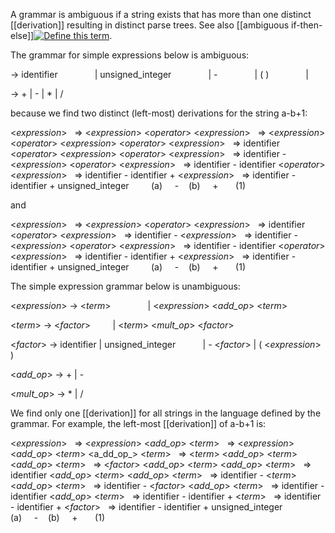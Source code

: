 A grammar is ambiguous if a string exists that has more than one distinct [[derivation]] resulting in distinct parse trees. See also [[ambiguous if-then-else]][![Define this term](https://www.cs.fsu.edu/~engelen/courses/COP402003/define.gif)](https://www.cs.fsu.edu/~engelen/courses/COP402003/board.html#ambiguousifthenelse).

The grammar for simple expressions below is ambiguous:

<expression> -> identifier
              | unsigned_integer
              | - <expression>
              | ( <expression> )
              | <expression> <operator> <expression>

<operator> -> + | - | * | /

because we find two distinct (left-most) derivations for the string a-b+1:

<_expression_>
  => <_expression_> <_operator_> <_expression_>
  => <_expression_> <_operator_> <_expression_> <_operator_> <_expression_>
  => identifier <_operator_> <_expression_> <_operator_> <_expression_>
  => identifier - <_expression_> <_operator_> <_expression_>
  => identifier - identifier <_operator_> <_expression_>
  => identifier - identifier + <_expression_>
  => identifier - identifier + unsigned_integer
        (a)     -    (b)     +       (1)

and

<_expression_>
  => <_expression_> <_operator_> <_expression_>
  => identifier <_operator_> <_expression_>
  => identifier - <_expression_>
  => identifier - <_expression_> <_operator_> <_expression_>
  => identifier - identifier <_operator_> <_expression_>
  => identifier - identifier + <_expression_>
  => identifier - identifier + unsigned_integer
        (a)     -    (b)     +       (1)

The simple expression grammar below is unambiguous:

<_expression_> -> <_term_>
              | <_expression_> <_add_op_> <_term_>

<_term_> -> <_factor_>
        | <_term_> <_mult_op_> <_factor_>

<_factor_> -> identifier | unsigned_integer
          | - <_factor_> | ( <_expression_> )

<_add_op_> -> + | -

<_mult_op_> -> * | /

We find only one [[derivation]] for all strings in the language defined by the grammar. For example, the left-most [[derivation]] of a-b+1 is:

<_expression_>
  => <_expression_> <_add_op_> <_term_>
  => <_expression_> <_add_op_> <_term_> <a_dd_op_> <_term_>
  => <_term_> <_add_op_> <_term_> <_add_op_> <_term_>
  => <_factor_> <_add_op_> <_term_> <_add_op_> <_term_>
  => identifier <_add_op_> <_term_> <_add_op_> <_term_>
  => identifier - <_term_> <_add_op_> <_term_>
  => identifier - <_factor_> <_add_op_> <_term_>
  => identifier - identifier <_add_op_> <_term_>
  => identifier - identifier + <_term_>
  => identifier - identifier + <_factor_>
  => identifier - identifier + unsigned_integer
        (a)     -    (b)     +       (1)
